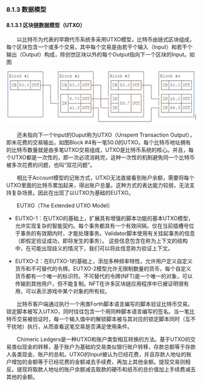 
### 8.1.3 数据模型

#### 8.1.3.1 区块链数据模型（UTXO）

&emsp;&emsp;以比特币为代表的早期代币系统多采用UTXO模型，比特币由链式区块组成，每个区块包含一个或多个交易，其中每个交易是由若干个输入（Input）和若干个输出（Output）构成，除创世区块以外的每个Output指向下一个区块的Input。如图

![区块图](figures/08131120-1.png)

&emsp;&emsp;还未指向下一个Input的Ouput称为UTXO（Unspent Transaction Output），即未花费的交易输出，如图Block #4有一笔50.0的UTXO。每个比特币地址拥有的比特币数量就是由多笔UTXO交易组成，UTXO是比特币系统的核心。并且，每个UTXO都是一次性的，即一次必须消耗完，这种一次性的机制避免同一个比特币被多次花费的问题，也叫“双花问题”。

&emsp;&emsp;相比于Account模型的记账方式，UTXO无法直接看到账户余额，需要将每个UTXO里面的比特币累加起来，得出账户总量。这种方式的表达能力较弱，无法支持复杂场景。因此在出现了以UTXO为基础的EUTXO。

&emsp;&emsp;EUTXO（The Extended UTXO Model）
* EUTXO-1：在UTXO的基础上，扩展具有增强的脚本功能的基本UTXO模型，允许实现复杂的智能契约。每个事务都具有一个有效间隔，仅在当前插槽号位于事务的有效期内时，才能处理事务。Validator脚本使用有关挂起事务的信息（即假定验证成功，即将发生的事务）。 这些信息包含在称为上下文的结构中，在可能出现歧义的情况下，我们可以将此信息称为验证上下文。

* EUTXO-2：在EUTXO-1的基础上，添加多种频率特性，允许用户定义自定义货币和不可替代的令牌。EUTXO-2模型允许无限制数量的货币，每个自定义货币都有一个唯一的标识符。不可替代的令牌(NFT)是一个唯一的对象，可以传输到其他用户，但不能复制。NFT在许多区块链应用程序中已被证明很有用，可以表示游戏中某个对象的所有权。

&emsp;&emsp;比特币客户端通过执行一个用类Forth脚本语言编写的脚本验证比特币交易。锁定脚本被写入UTXO，同时往往包含一个用同种脚本语言编写的签名。当一笔比特币交易被验证时，每一个输入值中的解锁脚本被与其对应的锁定脚本同时（互不干扰地）执行，从而查看这笔交易是否满足使用条件。

&emsp;&emsp;Chimeric Ledgers是一种UTXO和账户类型相互转换的方法。基于UTXO的交易类似现金的转移，基于账户为基础的交易类似银行账户转移，存款总额等于存款人各类现金、账户的总和。UTXO的Input被认为已经花费，并且存款人地址的账户增加的金额等于已经花费的金额减去手续费，再加上其他金额。提现交易则相反。提现将取款人地址的账户余额减去取款的硬币和纸币的总价值加上手续费减去其他的金额。

